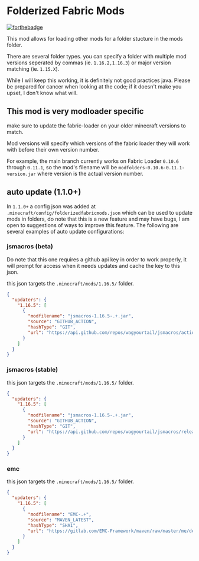 # Folderized Fabric Mods
[![forthebadge](https://forthebadge.com/images/badges/powered-by-black-magic.svg)](https://forthebadge.com)

This mod allows for loading other mods for a folder stucture in the mods folder.

There are several folder types. you can specify a folder with multiple mod versions seperated by commas (ie.
`1.16.2,1.16.3`) or major version matching (ie. `1.15.X`).

While I will keep this working, it is definitely not good practices java. Please be prepared for cancer when looking at the code; if it doesn't make you upset, I don't know what will.

## This mod is very modloader specific
make sure to update the fabric-loader on your older minecraft versions to match.

Mod versions will specify which versions of the fabric loader they will work with before their own version number.

For example, the main branch currently works on Fabric Loader `0.10.6` through `0.11.1`, so the mod's filename will be `modfolders-0.10.6-0.11.1-version.jar`
where version is the actual version number.

## auto update (1.1.0+)
In `1.1.0+` a config json was added at `.minecraft/config/folderizedfabricmods.json` which can be used to update mods in folders, do note that this is a new feature and may have bugs, I am open to suggestions of ways to improve this feature. The following are several examples of auto update configurations:

### jsmacros (beta)
Do note that this one requires a github api key in order to work properly, it will prompt for access when it needs updates and cache the key to this json.

this json targets the `.minecraft/mods/1.16.5/` folder.
```json
{
  "updaters": {
    "1.16.5": [
      {
        "modfilename": "jsmacros-1.16.5-.+.jar",
        "source": "GITHUB_ACTION",
        "hashType": "GIT",
        "url": "https://api.github.com/repos/wagyourtail/jsmacros/actions/runs?branch\u003dmaster\u0026status\u003dcompleted"
      }
    ]
  }
}
```

### jsmacros (stable)

this json targets the `.minecraft/mods/1.16.5/` folder.
```json
{
  "updaters": {
    "1.16.5": [
      {
        "modfilename": "jsmacros-1.16.5-.+.jar",
        "source": "GITHUB_ACTION",
        "hashType": "GIT",
        "url": "https://api.github.com/repos/wagyourtail/jsmacros/releases"
      }
    ]
  }
}
```

### emc
this json targets the `.minecraft/mods/1.16.5/` folder.
```json
{
  "updaters": {
    "1.16.5": [
      {
        "modfilename": "EMC-.+",
        "source": "MAVEN_LATEST",
        "hashType": "SHA1",
        "url": "https://gitlab.com/EMC-Framework/maven/raw/master/me/deftware/EMC-F-v2/latest-1.16.5/EMC-F-v2-latest-1.16.5.jar"
      }
    ]
  }
}
```
